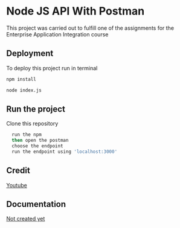 
# Node JS API With Postman

This project was carried out to fulfill one of the assignments for the Enterprise Application Integration course


## Deployment

To deploy this project run in terminal

```bash
npm install
```

```bash
node index.js
```


## Run the project

Clone this repository

```bash
  run the npm
  then open the postman
  choose the endpoint
  run the endpoint using 'localhost:3000'
```
    
## Credit

[Youtube](https://youtu.be/ZNs0o9NFBlY)


## Documentation

[Not created yet](https://youtube.com)

